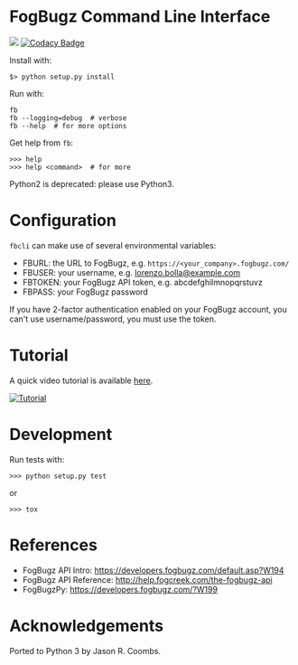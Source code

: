 # FogBugz Command Line Interface

[<img src="https://travis-ci.org/lbolla/fbcli.svg?branch=master">](https://travis-ci.org/lbolla/fbcli) [![Codacy Badge](https://api.codacy.com/project/badge/Grade/3699c35b755d41fbb540ae4e02118260)](https://www.codacy.com/app/lbolla/fbcli?utm_source=github.com&amp;utm_medium=referral&amp;utm_content=lbolla/fbcli&amp;utm_campaign=Badge_Grade)

Install with:

    $> python setup.py install

Run with:

    fb
    fb --logging=debug  # verbose
    fb --help  # for more options

Get help from `fb`:

    >>> help
    >>> help <command>  # for more

Python2 is deprecated: please use Python3.

# Configuration

`fbcli` can make use of several environmental variables:

- FBURL: the URL to FogBugz, e.g. `https://<your_company>.fogbugz.com/`
- FBUSER: your username, e.g. lorenzo.bolla@example.com
- FBTOKEN: your FogBugz API token, e.g. abcdefghilmnopqrstuvz
- FBPASS: your FogBugz password

If you have 2-factor authentication enabled on your FogBugz account,
you can't use username/password, you must use the token.

# Tutorial

A quick video tutorial is available [here](https://www.youtube.com/watch?v=2tunk7HD0GY).

[![Tutorial](https://j.gifs.com/vJxLDD.gif)](https://www.youtube.com/watch?v=2tunk7HD0GY)

# Development

Run tests with:

    >>> python setup.py test

or

    >>> tox

# References

- FogBugz API Intro: https://developers.fogbugz.com/default.asp?W194
- FogBugz API Reference: http://help.fogcreek.com/the-fogbugz-api
- FogBugzPy: https://developers.fogbugz.com/?W199

# Acknowledgements

Ported to Python 3 by Jason R. Coombs.
